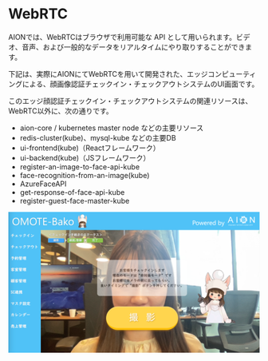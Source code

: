 # WebRTC
AIONでは、WebRTCはブラウザで利用可能な API として用いられます。ビデオ、音声、および一般的なデータをリアルタイムにやり取りすることができます。

下記は、実際にAIONにてWebRTCを用いて開発された、エッジコンピューティングによる、顔画像認証チェックイン・チェックアウトシステムのUI画面です。

このエッジ顔認証チェックイン・チェックアウトシステムの関連リソースは、WebRTC以外に、次の通りです。   
 
*  aion-core / kubernetes master node などの主要リソース   
*  redis-cluster(kube)、mysql-kube などの主要DB   
*  ui-frontend(kube)（Reactフレームワーク）   
*  ui-backend(kube)（JSフレームワーク）   
*  register-an-image-to-face-api-kube   
*  face-recognition-from-an-image(kube)   
*  AzureFaceAPI   
*  get-response-of-face-api-kube   
*  register-guest-face-master-kube   

![WebRTCを使ったカメラ撮影](Documents/webrtc_photo.png)